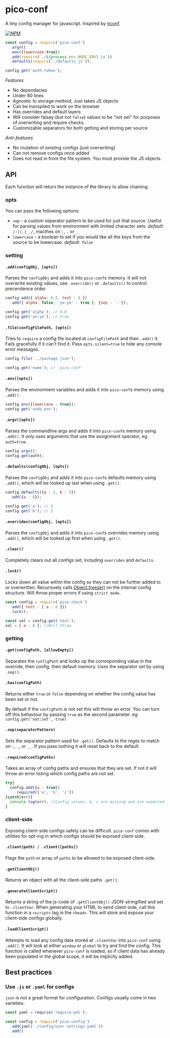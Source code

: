 # pico-conf
A tiny config manager for javascript. Inspired by [nconf](https://www.npmjs.com/package/nconf).

[![NPM](https://nodei.co/npm/pico-conf.png)](https://nodei.co/npm/pico-conf/)

```js
const config = require('pico-conf')
  .argv()
  .env({lowercase:true})
  .add(require(`./${process.env.NODE_ENV}.js`))
  .defaults(require('./defaults.js'));

config.get('auth:token');
```


*Features*
- No dependacies
- Under 80 lines
- Agnostic to storage method; Just takes JS objects
- Can be transpiled to work on the browser
- Has overrides and default layers
- Will consider falsey (but not `false`) values to be "not set" for purposes of overwriting and require checks.
- Customizable separators for both getting and storing per source

*Anti-features*
- No mutation of existing configs (just overwriting)
- Can not remove configs once added
- Does not read in from the file system. You must provide the JS objects.



## API
Each function will return the instance of the library to allow chaining.

### opts
You can pass the following options:
- `sep` - a custom separator pattern to be used for just that source. Useful for parsing values from environment with limited character sets. *default: `/:|\.|__/`*, macthes on `:`, `.` or `__`
- `lowercase` - a boolean to set if you would like all the keys from the source to be lowercase. *default: `false`*



### setting

#### `.add(configObj, [opts])`
Parses the `configObj` and adds it into `pico-conf`s memory. It will not overwrite existing values, use `.override()` or `.defaults()` to control precendence order.
```js
config.add({ alpha: 0.8, test : 6 })
  .add({ alpha: false, 'yo-yo' : true }, {sep : '-'});

config.get('alpha'); // 0.8
config.get('yo:yo'); // true
```

#### `.file(configFilePath, [opts])`
Tries to `require` a config file located at `configFilePath` and then `.add()` it. Fails gracefully if it can't find it. Pass `opts.silent=true` to hide any console error messages.
```js
config.file('../package.json');

config.get('name'); // 'pico-conf'
```

#### `.env([opts])`
Parses the environment variables and adds it into `pico-conf`s memory using `.add()`.
```js
config.env({lowercase : true});
config.get('node_env');
```

#### `.argv([opts])`
Parses the commandline args and adds it into `pico-conf`s memory using `.add()`. It only uses arguments that use the assignment operator, eg. `auth=true`.
```js
config.argv();
config.get(auth);
```

#### `.defaults(configObj, [opts])`
Parses the `configObj` and adds it into `pico-conf`s defaults memory using `.add()`, which will be looked up last when using `.get()`.
```js
config.defaults({a : 1, b : 5})
  .add({a : 6});

config.get('a'); // 6
config.get('b'); // 5
```

#### `.overrides(configObj, [opts])`
Parses the `configObj` and adds it into `pico-conf`s overrides memory using `.add()`, which will be looked up first when using `.get()`.

#### `.clear()`
Completely clears out all configs set, including `overrides` and `defaults`.

#### `.lock()`
Locks down all value within the config so they can not be further added to or overwritten. Recurisvely calls [Object.freeze()](https://developer.mozilla.org/en-US/docs/Web/JavaScript/Reference/Global_Objects/Object/freeze) on the internal config structure. Will throw proper errors if using `strict mode`.

```js
const config = require('pico-check')
  .add({ test : { a : 6 }})
  .lock();

const val = config.get('test');
val = { a : 8 }; //Will throw
```


### getting

#### `.get(configPath, [allowEmpty])`
Separates the `configPath` and looks up the corresponding value in the override, then config, then default memory. Uses the separator set by using `.sep()`.

#### `.has(configPath)`
Returns either `true` or `false` depending on whether the config value has been set or not.

By default if the `configPath` is not set this will throw an error. You can turn off this behaviour by passing `true` as the second parameter. eg. `config.get('not:set', true)`

#### `.sep(separatorPattern)`
Sets the separator pattern used for `.get()`. Defaults to the regex to match on `:`, `.`, or `__`. If you pass nothing it will reset back to the default.

#### `.required(configPaths)`
Takes an array of config paths and ensures that they are set. If not it will throw an error listing which config paths are not set.

```js
try{
  config.add({a : true})
    .required(['a', 'b', 'c'])
}catch(err){
  console.log(err); //Config values: b, c are missing and are expected to be set.
}
```

### client-side
Exposing client-side configs safely can be difficult. `pico-conf` comes with utilities for opt-ing in which configs should be exposed client-side.

#### `.client(path) / .client([paths])`
Flags the `path` or array of `paths` to be allowed to be exposed client-side.

#### `.getClientObj()`
Returns an object with all the client-side paths `.get()`;

#### `.generateClientScript()`
Returns a string of the js-code of `.getClientObj()` JSON-stringified and set to `.clientVar`. When generating your HTML to send client-side, call this function in a `<script>` tag in the `<head>`. This will store and expose your client-side configs globally.


#### `.loadClientScript()`
Attempts to load any config data stored at `.clientVar` into `pico-conf` using `.add()`. It will look at either `window` or `global` to try and find the config. This function is called whenever `pico-conf` is loaded, so if client data has already been populated in the global scope, it will be implictly added.



## Best practices

### Use `.js` or `.yaml` for configs

`json` is not a great format for configuration. Configs usually come in two varieties:

```js
const yaml = requrie('require-yml');

const config = require('pico-config')
  .add(yaml('./config/user-settings.yaml'))
  .add()

```
